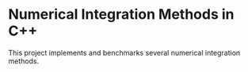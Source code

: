 # Numerical Integration Methods in C++

This project implements and benchmarks several numerical integration methods. 

